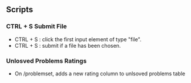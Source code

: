 ## Scripts
### CTRL + S Submit File
- CTRL + S : click the first input element of type "file".
- CTRL + S : submit if a file has been chosen.

### Unlosved Problems Ratings
- On /problemset, adds a new rating column to unlsoved problems table 
